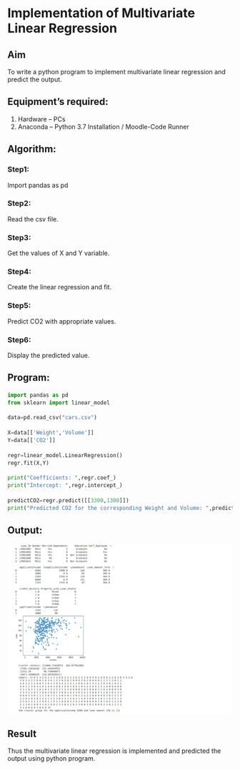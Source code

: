 # Implementation of Multivariate Linear Regression
## Aim
To write a python program to implement multivariate linear regression and predict the output.
## Equipment’s required:
1.	Hardware – PCs
2.	Anaconda – Python 3.7 Installation / Moodle-Code Runner
## Algorithm:

### Step1:

Import pandas as pd

### Step2:

Read the csv file.

### Step3:

Get the values of X and Y variable.

### Step4:

Create the linear regression and fit.

### Step5:

Predict CO2 with appropriate values.

### Step6:

Display the predicted value.

## Program:
```python
import pandas as pd
from sklearn import linear_model

data=pd.read_csv("cars.csv")

X=data[['Weight','Volume']]
Y=data[['CO2']]

regr=linear_model.LinearRegression()
regr.fit(X,Y)

print("Coefficients: ",regr.coef_)
print("Intercept: ",regr.intercept_)

predictCO2=regr.predict([[3300,1300]])
print("Predicted CO2 for the corresponding Weight and Volume: ",predictCO2)


```
## Output:

![output](./cluster.png)
![output](./clusterout.png)


## Result
Thus the multivariate linear regression is implemented and predicted the output using python program.
